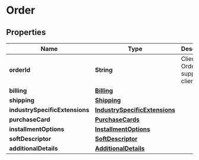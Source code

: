 
# Order

## Properties
Name | Type | Description | Notes
------------ | ------------- | ------------- | -------------
**orderId** | **String** | Client Order ID if supplied by client. |  [optional]
**billing** | [**Billing**](Billing.md) |  |  [optional]
**shipping** | [**Shipping**](Shipping.md) |  |  [optional]
**industrySpecificExtensions** | [**IndustrySpecificExtensions**](IndustrySpecificExtensions.md) |  |  [optional]
**purchaseCard** | [**PurchaseCards**](PurchaseCards.md) |  |  [optional]
**installmentOptions** | [**InstallmentOptions**](InstallmentOptions.md) |  |  [optional]
**softDescriptor** | [**SoftDescriptor**](SoftDescriptor.md) |  |  [optional]
**additionalDetails** | [**AdditionalDetails**](AdditionalDetails.md) |  |  [optional]



